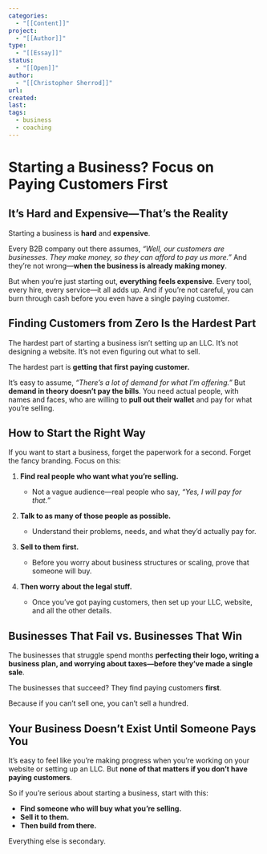 ```yaml
---
categories:
  - "[[Content]]"
project:
  - "[[Author]]"
type:
  - "[[Essay]]"
status:
  - "[[Open]]"
author:
  - "[[Christopher Sherrod]]"
url: 
created:
last:
tags:
  - business
  - coaching
---
```

# **Starting a Business? Focus on Paying Customers First**  

## **It’s Hard and Expensive—That’s the Reality**  

Starting a business is **hard** and **expensive**.  

Every B2B company out there assumes, *“Well, our customers are businesses. They make money, so they can afford to pay us more.”* And they’re not wrong—**when the business is already making money**.  

But when you’re just starting out, **everything feels expensive**. Every tool, every hire, every service—it all adds up. And if you’re not careful, you can burn through cash before you even have a single paying customer.  

## **Finding Customers from Zero Is the Hardest Part**  

The hardest part of starting a business isn’t setting up an LLC. It’s not designing a website. It’s not even figuring out what to sell.  

The hardest part is **getting that first paying customer.**  

It’s easy to assume, *“There’s a lot of demand for what I’m offering.”* But **demand in theory doesn’t pay the bills**. You need actual people, with names and faces, who are willing to **pull out their wallet** and pay for what you’re selling.  

## **How to Start the Right Way**  

If you want to start a business, forget the paperwork for a second. Forget the fancy branding. Focus on this:  

1. **Find real people who want what you’re selling.**  
   - Not a vague audience—real people who say, *“Yes, I will pay for that.”*  

2. **Talk to as many of those people as possible.**  
   - Understand their problems, needs, and what they’d actually pay for.  

3. **Sell to them first.**  
   - Before you worry about business structures or scaling, prove that someone will buy.  

4. **Then worry about the legal stuff.**  
   - Once you’ve got paying customers, then set up your LLC, website, and all the other details.  

## **Businesses That Fail vs. Businesses That Win**  

The businesses that struggle spend months **perfecting their logo, writing a business plan, and worrying about taxes—before they’ve made a single sale**.  

The businesses that succeed? They find paying customers **first**.  

Because if you can’t sell one, you can’t sell a hundred.  

## **Your Business Doesn’t Exist Until Someone Pays You**  

It’s easy to feel like you’re making progress when you’re working on your website or setting up an LLC. But **none of that matters if you don’t have paying customers**.  

So if you’re serious about starting a business, start with this:  

- **Find someone who will buy what you’re selling.**  
- **Sell it to them.**  
- **Then build from there.**  

Everything else is secondary.